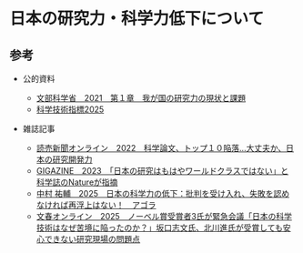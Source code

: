 # 日本の研究力・科学力低下について

## 参考

- 公的資料
  - [文部科学省　2021　第１章　我が国の研究力の現状と課題](https://www.mext.go.jp/b_menu/hakusho/html/hpaa202201/1421221_00005.html)
  - [科学技術指標2025](https://www.nistep.go.jp/research/science-and-technology-indicators-and-scientometrics/indicators)

- 雑誌記事
  - [読売新聞オンライン　2022　科学論文、トップ１０陥落…大丈夫か、日本の研究開発力](https://www.yomiuri.co.jp/science/20220812-OYT8T50028/)
  - [GIGAZINE　2023　「日本の研究はもはやワールドクラスではない」と科学誌のNatureが指摘](https://gigazine.net/news/20231026-japanese-research-no-longer-world-class/)
  - [中村 祐輔　2025　日本の科学力の低下：批判を受け入れ、失敗を認めなければ再浮上はない！　アゴラ](https://agora-web.jp/archives/250811222658.html)
  - [文春オンライン　2025　ノーベル賞受賞者3氏が緊急会議「日本の科学技術はなぜ苦境に陥ったのか？」坂口志文氏、北川進氏が受賞しても安心できない研究現場の問題点](https://bunshun.jp/articles/-/82643)

##
